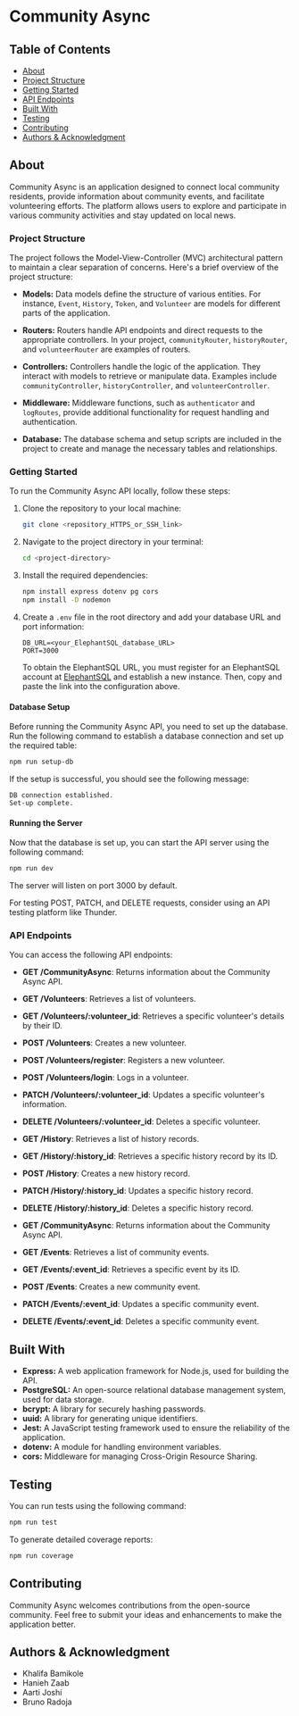 # Community Async

## Table of Contents

- [About](#about)
- [Project Structure](#project-structure)
- [Getting Started](#getting-started)
- [API Endpoints](#api-endpoints)
- [Built With](#built-with)
- [Testing](#testing)
- [Contributing](#contributing)
- [Authors & Acknowledgment](#authors--acknowledgment)

## About

Community Async is an application designed to connect local community residents, provide information about community events, and facilitate volunteering efforts. The platform allows users to explore and participate in various community activities and stay updated on local news.

### Project Structure

The project follows the Model-View-Controller (MVC) architectural pattern to maintain a clear separation of concerns. Here's a brief overview of the project structure:

- **Models:** Data models define the structure of various entities. For instance, `Event`, `History`, `Token`, and `Volunteer` are models for different parts of the application.

- **Routers:** Routers handle API endpoints and direct requests to the appropriate controllers. In your project, `communityRouter`, `historyRouter`, and `volunteerRouter` are examples of routers.

- **Controllers:** Controllers handle the logic of the application. They interact with models to retrieve or manipulate data. Examples include `communityController`, `historyController`, and `volunteerController`.

- **Middleware:** Middleware functions, such as `authenticator` and `logRoutes`, provide additional functionality for request handling and authentication.

- **Database:** The database schema and setup scripts are included in the project to create and manage the necessary tables and relationships.

### Getting Started

To run the Community Async API locally, follow these steps:

1. Clone the repository to your local machine:

   ```bash
   git clone <repository_HTTPS_or_SSH_link>
   ```

2. Navigate to the project directory in your terminal:

   ```bash
   cd <project-directory>
   ```

3. Install the required dependencies:

   ```bash
   npm install express dotenv pg cors
   npm install -D nodemon
   ```

4. Create a `.env` file in the root directory and add your database URL and port information:

   ```
   DB_URL=<your_ElephantSQL_database_URL>
   PORT=3000
   ```

   To obtain the ElephantSQL URL, you must register for an ElephantSQL account at [ElephantSQL](https://www.elephantsql.com/) and establish a new instance. Then, copy and paste the link into the configuration above.

#### Database Setup

Before running the Community Async API, you need to set up the database. Run the following command to establish a database connection and set up the required table:

```bash
npm run setup-db
```

If the setup is successful, you should see the following message:

```
DB connection established.
Set-up complete.
```

#### Running the Server

Now that the database is set up, you can start the API server using the following command:

```bash
npm run dev
```

The server will listen on port 3000 by default.

For testing POST, PATCH, and DELETE requests, consider using an API testing platform like Thunder.

### API Endpoints

You can access the following API endpoints:

- **GET /CommunityAsync**: Returns information about the Community Async API.
- **GET /Volunteers**: Retrieves a list of volunteers.
- **GET /Volunteers/:volunteer_id**: Retrieves a specific volunteer's details by their ID.
- **POST /Volunteers**: Creates a new volunteer.
- **POST /Volunteers/register**: Registers a new volunteer.
- **POST /Volunteers/login**: Logs in a volunteer.
- **PATCH /Volunteers/:volunteer_id**: Updates a specific volunteer's information.
- **DELETE /Volunteers/:volunteer_id**: Deletes a specific volunteer.

- **GET /History**: Retrieves a list of history records.
- **GET /History/:history_id**: Retrieves a specific history record by its ID.
- **POST /History**: Creates a new history record.
- **PATCH /History/:history_id**: Updates a specific history record.
- **DELETE /History/:history_id**: Deletes a specific history record.

- **GET /CommunityAsync**: Returns information about the Community Async API.
- **GET /Events**: Retrieves a list of community events.
- **GET /Events/:event_id**: Retrieves a specific event by its ID.
- **POST /Events**: Creates a new community event.
- **PATCH /Events/:event_id**: Updates a specific community event.
- **DELETE /Events/:event_id**: Deletes a specific community event.

## Built With

- **Express:** A web application framework for Node.js, used for building the API.
- **PostgreSQL:** An open-source relational database management system, used for data storage.
- **bcrypt:** A library for securely hashing passwords.
- **uuid:** A library for generating unique identifiers.
- **Jest:** A JavaScript testing framework used to ensure the reliability of the application.
- **dotenv:** A module for handling environment variables.
- **cors:** Middleware for managing Cross-Origin Resource Sharing.

## Testing

You can run tests using the following command:

```bash
npm run test
```

To generate detailed coverage reports:

```bash
npm run coverage
```

## Contributing

Community Async welcomes contributions from the open-source community. Feel free to submit your ideas and enhancements to make the application better.

## Authors & Acknowledgment

- Khalifa Bamikole
- Hanieh Zaab
- Aarti Joshi
- Bruno Radoja
